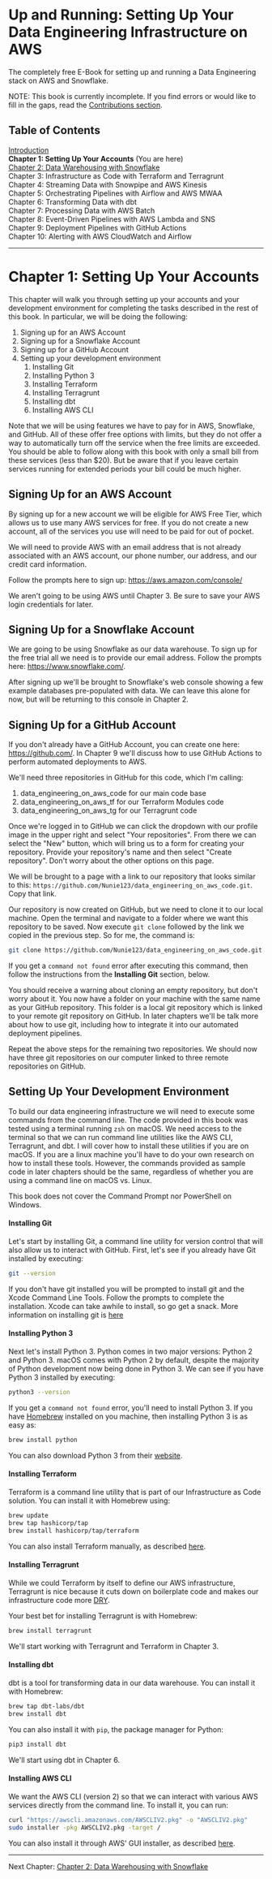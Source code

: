 # Up and Running: Setting Up Your Data Engineering Infrastructure on AWS
The completely free E-Book for setting up and running a Data Engineering stack on AWS and Snowflake.

NOTE: This book is currently incomplete. If you find errors or would like to fill in the gaps, read the [Contributions section](https://github.com/Nunie123/data_engineering_on_aws#user-content-contributions).

## Table of Contents
[Introduction](https://github.com/Nunie123/data_engineering_on_aws) <br>
**Chapter 1: Setting Up Your Accounts** (You are here) <br>
[Chapter 2: Data Warehousing with Snowflake](https://github.com/Nunie123/data_engineering_on_aws/blob/main/02_data_warehousing.md) <br>
Chapter 3: Infrastructure as Code with Terraform and Terragrunt <br>
Chapter 4: Streaming Data with Snowpipe and AWS Kinesis <br>
Chapter 5: Orchestrating Pipelines with Airflow and AWS MWAA <br>
Chapter 6: Transforming Data with dbt <br>
Chapter 7: Processing Data with AWS Batch <br>
Chapter 8: Event-Driven Pipelines with AWS Lambda and SNS <br>
Chapter 9: Deployment Pipelines with GitHub Actions <br>
Chapter 10: Alerting with AWS CloudWatch and Airflow

---

# Chapter 1: Setting Up Your Accounts

This chapter will walk you through setting up your accounts and your development environment for completing the tasks described in the rest of this book. In particular, we will be doing the following:
1. Signing up for an AWS Account
2. Signing up for a Snowflake Account
3. Signing up for a GitHub Account
4. Setting up your development environment
   1. Installing Git
   2. Installing Python 3
   3. Installing Terraform
   4. Installing Terragrunt
   5. Installing dbt
   6. Installing AWS CLI

Note that we will be using features we have to pay for in AWS, Snowflake, and GitHub. All of these offer free options with limits, but they do not offer a way to automatically turn off the service when the free limits are exceeded. You should be able to follow along with this book with only a small bill from these services (less than $20). But be aware that if you leave certain services running for extended periods your bill could be much higher. 

## Signing Up for an AWS Account

By signing up for a new account we will be eligible for AWS Free Tier, which allows us to use many AWS services for free. If you do not create a new account, all of the services you use will need to be paid for out of pocket. 

We will need to provide AWS with an email address that is not already associated with an AWS account, our phone number, our address, and our credit card information.

Follow the prompts here to sign up: https://aws.amazon.com/console/

We aren't going to be using AWS until Chapter 3. Be sure to save your AWS login credentials for later.

## Signing Up for a Snowflake Account

We are going to be using Snowflake as our data warehouse. To sign up for the free trial all we need is to provide our email address. Follow the prompts here: https://www.snowflake.com/.

After signing up we'll be brought to Snowflake's web console showing a few example databases pre-populated with data. We can leave this alone for now, but will be returning to this console in Chapter 2.

## Signing Up for a GitHub Account

If you don't already have a GitHub Account, you can create one here: https://github.com/. In Chapter 9 we'll discuss how to use GitHub Actions to perform automated deployments to AWS.

We'll need three repositories in GitHub for this code, which I'm calling:
1. data_engineering_on_aws_code for our main code base
2. data_engineering_on_aws_tf for our Terraform Modules code
3. data_engineering_on_aws_tg for our Terragrunt code

Once we're logged in to GitHub we can click the dropdown with our profile image in the upper right and select "Your repositories". From there we can select the "New" button, which will bring us to a form for creating your repository. Provide your repository's name and then select "Create repository". Don't worry about the other options on this page.

We will be brought to a page with a link to our repository that looks similar to this: `https://github.com/Nunie123/data_engineering_on_aws_code.git`. Copy that link.

Our repository is now created on GitHub, but we need to clone it to our local machine. Open the terminal and navigate to a folder where we want this repository to be saved. Now execute `git clone` followed by the link we copied in the previous step. So for me, the command is:
``` Bash
git clone https://github.com/Nunie123/data_engineering_on_aws_code.git
```
If you get a `command not found` error after executing this command, then follow the instructions from the **Installing Git** section, below.

You should receive a warning about cloning an empty repository, but don't worry about it. You now have a folder on your machine with the same name as your GitHub repository. This folder is a local git repository which is linked to your remote git repository on GitHub. In later chapters we'll be talk more about how to use git, including how to integrate it into our automated deployment pipelines.

Repeat the above steps for the remaining two repositories. We should now have three git repositories on our computer linked to three remote repositories on GitHub.


## Setting Up Your Development Environment

To build our data engineering infrastructure we will need to execute some commands from the command line. The code provided in this book was tested using a terminal running `zsh` on macOS. We need access to the terminal so that we can run command line utilities like the AWS CLI, Terragrunt, and dbt. I will cover how to install these utilities if you are on macOS. If you are a linux machine you'll have to do your own research on how to install these tools. However, the commands provided as sample code in later chapters should be the same, regardless of whether you are using a command line on macOS vs. Linux. 

This book does not cover the Command Prompt nor PowerShell on Windows.

#### Installing Git

Let's start by installing Git, a command line utility for version control that will also allow us to interact with GitHub. First, let's see if you already have Git installed by executing:
``` Bash
git --version
```
If you don't have git installed you will be prompted to install git and the Xcode Command Line Tools. Follow the prompts to complete the installation. Xcode can take awhile to install, so go get a snack. More information on installing git is [here](https://git-scm.com/book/en/v2/Getting-Started-Installing-Git)

#### Installing Python 3

Next let's install Python 3. Python comes in two major versions: Python 2 and Python 3. macOS comes with Python 2 by default, despite the majority of Python development now being done in Python 3. We can see if you have Python 3 installed by executing:
``` Bash
python3 --version
```
If you get a `command not found` error, you'll need to install Python 3. If you have [Homebrew](https://brew.sh/) installed on you machine, then installing Python 3 is as easy as:
``` Bash
brew install python
```
You can also download Python 3 from their [website](https://www.python.org/downloads/macos/).

#### Installing Terraform

Terraform is a command line utility that is part of our Infrastructure as Code solution. You can install it with Homebrew using:
``` Bash
brew update
brew tap hashicorp/tap
brew install hashicorp/tap/terraform
```
You can also install Terraform manually, as described [here](https://learn.hashicorp.com/tutorials/terraform/install-cli).

#### Installing Terragrunt

While we could Terraform by itself to define our AWS infrastructure, Terragrunt is nice because it cuts down on boilerplate code and makes our infrastructure code more [DRY](https://en.wikipedia.org/wiki/Don%27t_repeat_yourself).

Your best bet for installing Terragrunt is with Homebrew:
``` Bash
brew install terragrunt
```

We'll start working with Terragrunt and Terraform in Chapter 3.

#### Installing dbt
dbt is a tool for transforming data in our data warehouse. You can install it with Homebrew:
``` Bash
brew tap dbt-labs/dbt
brew install dbt
```

You can also install it with `pip`, the package manager for Python:
``` Bash
pip3 install dbt
```

We'll start using dbt in Chapter 6.

#### Installing AWS CLI

We want the AWS CLI (version 2) so that we can interact with various AWS services directly from the command line. To install it, you can run: 
``` Bash
curl "https://awscli.amazonaws.com/AWSCLIV2.pkg" -o "AWSCLIV2.pkg"
sudo installer -pkg AWSCLIV2.pkg -target /
```
You can also install it through AWS' GUI installer, as described [here](https://docs.aws.amazon.com/cli/latest/userguide/getting-started-install.html).

---

Next Chapter: [Chapter 2: Data Warehousing with Snowflake](https://github.com/Nunie123/data_engineering_on_aws/blob/main/02_data_warehousing.md)